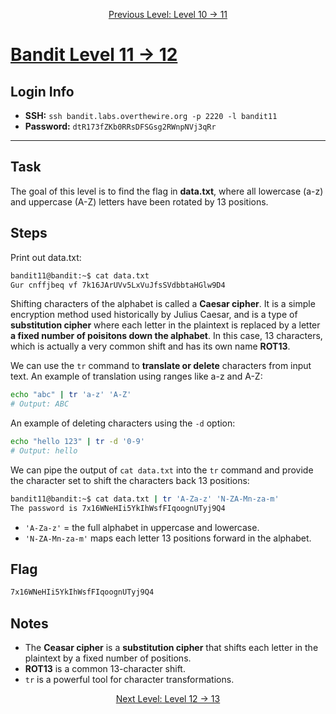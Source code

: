 <p align="center">
<a href="level-10→11.md">Previous Level: Level 10 → 11</a>
</p>

# [Bandit Level 11 → 12](https://overthewire.org/wargames/bandit/bandit12.html)

## Login Info
- **SSH:** `ssh bandit.labs.overthewire.org -p 2220 -l bandit11`
- **Password:** `dtR173fZKb0RRsDFSGsg2RWnpNVj3qRr`

---

## Task 
The goal of this level is to find the flag in **data.txt**, where all lowercase (a-z) and uppercase (A-Z) letters have been rotated by 13 positions.

## Steps
Print out data.txt:
```bash
bandit11@bandit:~$ cat data.txt
Gur cnffjbeq vf 7k16JArUVv5LxVuJfsSVdbbtaHGlw9D4
```

Shifting characters of the alphabet is called a **Caesar cipher**.
It is a simple encryption method used historically by Julius Caesar, and is a type of **substitution cipher** where each letter in the plaintext is replaced by a letter **a fixed number of poisitons down the alphabet**.
In this case, 13 characters, which is actually a very common shift and has its own name **ROT13**.  

We can use the `tr` command to **translate or delete** characters from input text.
An example of translation using ranges like a-z and A-Z:
```bash
echo "abc" | tr 'a-z' 'A-Z'
# Output: ABC
```


An example of deleting characters using the `-d` option:
```bash
echo "hello 123" | tr -d '0-9'
# Output: hello
```

We can pipe the output of `cat data.txt` into the `tr` command and provide the character set to shift the characters back 13 positions:
```bash
bandit11@bandit:~$ cat data.txt | tr 'A-Za-z' 'N-ZA-Mn-za-m'
The password is 7x16WNeHIi5YkIhWsfFIqoognUTyj9Q4
```
- `'A-Za-z'` = the full alphabet in uppercase and lowercase.
- `'N-ZA-Mn-za-m'` maps each letter 13 positions forward in the alphabet.



## Flag 
```bash
7x16WNeHIi5YkIhWsfFIqoognUTyj9Q4
```

## Notes
- The **Ceasar cipher** is a **substitution cipher** that shifts each letter in the plaintext by a fixed number of positions.
- **ROT13** is a common 13-character shift.
- `tr` is a powerful tool for character transformations.


<p align="center">
<a href="level-12→13.md">Next Level: Level 12 → 13</a>
</p>

